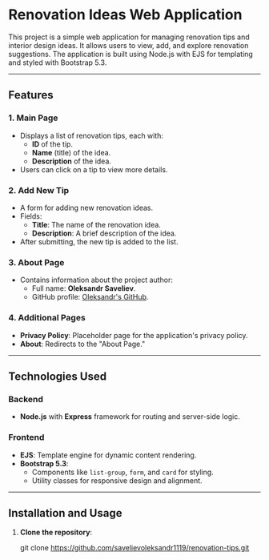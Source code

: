 # Renovation Ideas Web Application

This project is a simple web application for managing renovation tips and interior design ideas. It allows users to view, add, and explore renovation suggestions. The application is built using Node.js with EJS for templating and styled with Bootstrap 5.3.

---

## Features

### 1. **Main Page**
- Displays a list of renovation tips, each with:
  - **ID** of the tip.
  - **Name** (title) of the idea.
  - **Description** of the idea.
- Users can click on a tip to view more details.

### 2. **Add New Tip**
- A form for adding new renovation ideas.
- Fields:
  - **Title**: The name of the renovation idea.
  - **Description**: A brief description of the idea.
- After submitting, the new tip is added to the list.

### 3. **About Page**
- Contains information about the project author:
  - Full name: **Oleksandr Saveliev**.
  - GitHub profile: [Oleksandr's GitHub](https://github.com/savelievoleksandr1119).

### 4. **Additional Pages**
- **Privacy Policy**: Placeholder page for the application's privacy policy.
- **About**: Redirects to the "About Page."

---

## Technologies Used

### Backend
- **Node.js** with **Express** framework for routing and server-side logic.

### Frontend
- **EJS**: Template engine for dynamic content rendering.
- **Bootstrap 5.3**:
  - Components like `list-group`, `form`, and `card` for styling.
  - Utility classes for responsive design and alignment.

---

## Installation and Usage

1. **Clone the repository**:

   git clone https://github.com/savelievoleksandr1119/renovation-tips.git
  
